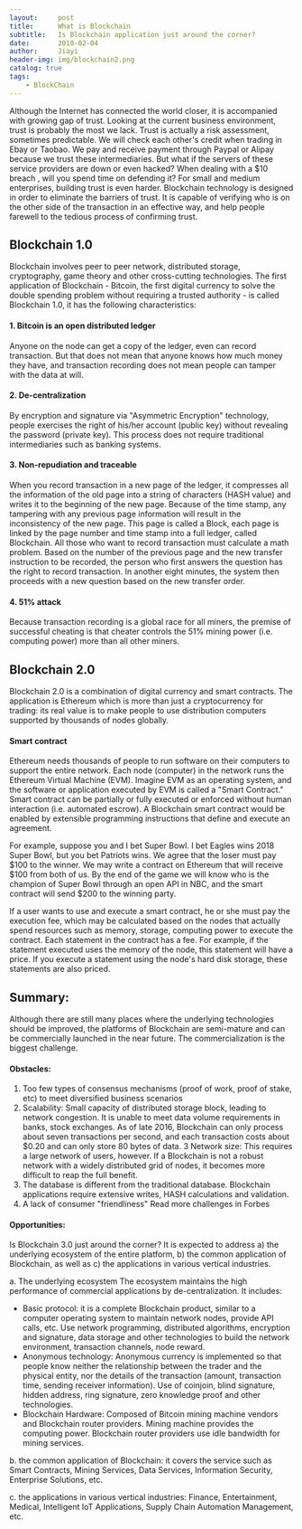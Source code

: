```yaml
---
layout:     post
title:      What is Blockchain
subtitle:   Is Blockchain application just around the corner?
date:       2018-02-04
author:     Jiayi
header-img: img/blockchain2.png
catalog: true
tags:
    - BlockChain
---
```


Although the Internet has connected the world closer, it is accompanied with growing gap of trust. Looking at the current business environment, trust is probably the most we lack. Trust is actually a risk assessment, sometimes predictable. We will check each other's credit when trading in Ebay or Taobao. We pay and receive payment through Paypal or Alipay because we trust these intermediaries. But what if the servers of these service providers are down or even hacked? When dealing with a $10 breach , will you spend time on defending it? For small and medium enterprises, building trust is even harder.
Blockchain technology is designed in order to eliminate the barriers of trust. It is capable of verifying who is on the other side of the transaction in an effective way, and help people farewell to the tedious process of confirming trust.


## Blockchain 1.0

Blockchain involves peer to peer network, distributed storage, cryptography, game theory and other cross-cutting technologies.
The first application of Blockchain - Bitcoin, the first digital currency to solve the double spending problem without requiring a trusted authority -  is called Blockchain 1.0, it has the following characteristics:
#### 1. Bitcoin is an open distributed ledger
Anyone on the node can get a copy of the ledger, even can record transaction. But that does not mean that anyone knows how much money they have, and transaction recording does not mean people can tamper with the data at will.

#### 2. De-centralization
By encryption and signature via "Asymmetric Encryption" technology, people exercises the right of his/her account (public key) without revealing the password (private key). This process does not require traditional intermediaries such as banking systems.

#### 3. Non-repudiation and traceable
When you record transaction in a new page of the ledger, it compresses all the information of the old page into a string of characters (HASH value) and writes it to the beginning of the new page. Because of the time stamp, any tampering with any previous page information will result in the inconsistency of the new page. This page is called a Block, each page is linked by the page number and time stamp into a full ledger, called Blockchain.
All those who want to record transaction must calculate a math problem. Based on the number of the previous page and the new transfer instruction to be recorded, the person who first answers the question has the right to record transaction. In another eight minutes, the system then proceeds with a new question based on the new transfer order.

#### 4. 51% attack
Because transaction recording is a global race for all miners, the premise of successful cheating is that cheater controls the 51% mining power (i.e. computing power) more than all other miners.

## Blockchain 2.0 

Blockchain 2.0 is a combination of digital currency and smart contracts. The application is Ethereum which is more than just a cryptocurrency for trading: its real value is to make people to use distribution computers supported by thousands of nodes globally.

#### Smart contract
Ethereum needs thousands of people to run software on their computers to support the entire network. Each node (computer) in the network runs the Ethereum Virtual Machine (EVM). Imagine EVM as an operating system, and the software or application executed by EVM is called a "Smart Contract." Smart contract can be partially or fully executed or enforced without human interaction (i.e. automated escrow).  A Blockchain smart contract would be enabled by extensible programming instructions that define and execute an agreement.

For example, suppose you and I bet Super Bowl. I bet Eagles wins 2018 Super Bowl, but you bet Patriots wins. We agree that the loser must pay $100 to the winner. We may write a contract on Ethereum that will receive $100 from both of us. By the end of the game we will know who is the champion of Super Bowl through an open API in NBC, and the smart contract will send $200 to the winning party.

If a user wants to use and execute a smart contract, he or she must pay the execution fee, which may be calculated based on the nodes that actually spend resources such as memory, storage, computing power to execute the contract. Each statement in the contract has a fee. For example, if the statement executed uses the memory of the node, this statement will have a price. If you execute a statement using the node's hard disk storage, these statements are also priced.

## Summary:

Although there are still many places where the underlying technologies should be improved, the platforms of Blockchain are semi-mature and can be commercially launched in the near future. The commercialization is the biggest challenge.

#### Obstacles:

1. Too few types of consensus mechanisms (proof of work, proof of stake, etc) to meet diversified business scenarios
2. Scalability: Small capacity of distributed storage block, leading to network congestion. It is unable to meet data volume requirements in banks, stock exchanges. As of late 2016, Blockchain can only process about seven transactions per second, and each transaction costs about $0.20 and can only store 80 bytes of data.
3 Network size:  This requires a large network of users, however. If a Blockchain is not a robust network with a widely distributed grid of nodes, it becomes more difficult to reap the full benefit.
4. The database is different from the traditional database. Blockchain applications require extensive writes, HASH calculations and validation.
5. A lack of consumer "friendliness"
Read more challenges in Forbes

#### Opportunities:

Is Blockchain 3.0 just around the corner? It is expected to address a) the underlying ecosystem of the entire platform, b) the common application of Blockchain, as well as c) the applications in various vertical industries.

a. The underlying ecosystem
The ecosystem maintains the high performance of commercial applications by de-centralization. It includes:
- Basic protocol: it is a complete Blockchain product, similar to a computer operating system to maintain network nodes, provide API calls, etc. Use network programming, distributed algorithms, encryption and signature, data storage and other technologies to build the network environment, transaction channels, node reward.
- Anonymous technology: Anonymous currency is implemented so that people know neither the relationship between the trader and the physical entity, nor the details of the transaction (amount, transaction time, sending receiver information). Use of coinjoin, blind signature, hidden address, ring signature, zero knowledge proof and other technologies.
- Blockchain Hardware: Composed of Bitcoin mining machine vendors and Blockchain router providers. Mining machine provides the computing power. Blockchain router providers use idle bandwidth for mining services.

b. the common application of Blockchain: it covers the service such as Smart Contracts, Mining Services, Data Services, Information Security, Enterprise Solutions, etc.

c. the applications in various vertical industries: Finance, Entertainment, Medical, Intelligent IoT Applications, Supply Chain Automation Management, etc.
